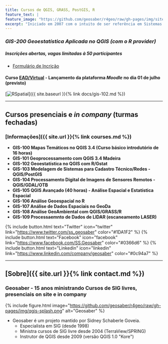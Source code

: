 ```yaml
---
title: Cursos de QGIS, GRASS, PostGIS, R
feature_text: |
feature_image: "https://github.com/geosaber/r4geo/raw/gh-pages/img/site_geosaber.png"
excerpt: "Iniciado em 2007 com o intuito de ser referência em Sistemas de Informações Geográficas Livres e Abertas, em especial nas suportadas pela [Fundação OSGeo](http://www.osgeo.org) como o ***QGIS*** e ***GRASS GIS***."
---
```

### ***GIS-200 Geoestatística Aplicada no QGIS (com o R provider)***
##### Inscrições abertas, vagas limitadas à 50 participantes
- [Formulário de Incrição](https://forms.gle/dvQny6p5ouMAwju79)
#### Curso [EAD/Virtual](https://geosaber.moodlecloud.com) - Lançamento da plataforma *Moodle* no dia 01 de julho (previsto)
[![RSpatial](https://github.com/geosaber/r4geo/raw/gh-pages/img/poster_qgisr.png)]({{ site.baseurl }}{% link docs/gis-102.md %})

---
## Cursos presenciais e *in company* (turmas fechadas)
### [Informações]({{ site.url }}{% link courses.md %})
- **GIS-100 Mapas Temáticos no QGIS 3.4 (Curso básico introdutório de 16 horas)**
- **GIS-101 Geoprocessamento com QGIS 3.4 Madeira**
- **GIS-102 Geoestatística no QGIS com R/Gstat**
- **GIS-103 Modelagem de Sistemas para Cadastro Técnico/Redes - QGIS/PostGIS**
- **GIS-104 Processamento Digital de Imagens de Sensores Remotos - QGIS/GDAL/OTB**
- **GIS-105 QGIS Avançado (40 horas) - Análise Espacial e Estatística Espacial**
- **GIS-106 Análise Geoespacial no R**
- **GIS-107 Análise de Dados Espaciais no GeoDa**
- **GIS-108 Análise GeoAmbiental com QGIS/GRASS/R**
- **GIS-109 Processaemnto de Dados de LIDAR (escaneamento LASER)**

{% include button.html text="Twitter" icon="twitter" link="https://www.twitter.com/ss_geosaber" color="#1DA1F2" %} {% include button.html text="Facebook" icon="facebook" link="https://www.facebook.com/SS.Geosaber" color="#0366d6" %} {% include button.html text="Linkedin" icon="linkedin" link="https://www.linkedin.com/company/geosaber" color="#0c94a7" %}

---
## [Sobre]({{ site.url }}{% link contact.md %})
### Geosaber - 15 anos ministrando Cursos de SIG livres, presenciais on site e in company
{% include figure.html image="https://github.com/geosaber/r4geo/raw/gh-pages/img/qgis-splash.png" alt="Geosaber" %}
- Geosaber é um projeto mantido por Sidney Schaberle Goveia.
  - Especialista em SIG (desde 1998)
  - Ministra cursos de SIG livre desde 2004 (TerraView/SPRING)
  - Instrutor de QGIS desde 2009 (versão QGIS 1.0 "Kore") 
